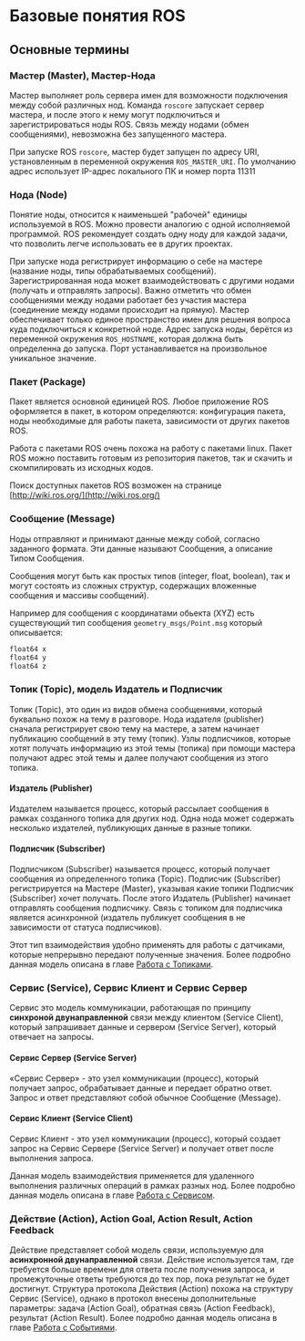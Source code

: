 # Базовые понятия ROS

## Основные термины

### Мастер \(Master\), Мастер-Нода

Мастер выполняет роль сервера имен для возможности подключения между собой различных нод. Команда `roscore` запускает сервер мастера, и после этого к нему могут подключиться и зарегистрироваться ноды ROS. Связь между нодами \(обмен сообщениями\), невозможна без запущенного мастера.

При запуске ROS `roscore`, мастер будет запущен по адресу URI, установленным в переменной окружения `ROS_MASTER_URI`. По умолчанию адрес использует IP-адрес локального ПК и номер порта 11311

### Нода \(Node\)

Понятие ноды, относится к наименьшей "рабочей" единицы используемой в ROS. Можно провести аналогию с одной исполняемой программой. ROS рекомендует создать одну ноду для каждой задачи, что позволить легче использовать ее в других проектах.

При запуске нода регистрирует информацию о себе на мастере \(название ноды, типы обрабатываемых сообщений\). Зарегистрированная нода может взаимодействовать с другими нодами \(получать и отправлять запросы\). Важно отметить что обмен сообщениями между нодами работает без участия мастера \(соединение между нодами происходит на прямую\). Мастер обеспечивает только единое пространство имен для решения вопроса куда подключиться к конкретной ноде. Адрес запуска ноды, берётся из переменной окружения `ROS_HOSTNAME`, которая должна быть определенна до запуска. Порт устанавливается на произвольное уникальное значение.

### Пакет \(Package\)

Пакет является основной единицей ROS. Любое приложение ROS оформляется в пакет, в котором определяются: конфигурация пакета, ноды необходимые для работы пакета, зависимости от других пакетов ROS.

Работа с пакетами ROS очень похожа на работу с пакетами linux. Пакет ROS можно поставить готовым из репозитория пакетов, так и скачить и скомпилировать из исходных кодов.

Поиск доступных пакетов ROS возможен на странице [http://wiki.ros.org/](http://wiki.ros.org/)

### Сообщение \(Message\)

Ноды отправляют и принимают данные между собой, согласно заданного формата. Эти данные называют Сообщения, а описание Типом Сообщения.

Сообщения могут быть как простых типов \(integer, float, boolean\), так и могут состоять из сложных структур, содержащих вложенные сообщения и массивы сообщений\).

Например для сообщения с координатами обьекта \(XYZ\) есть существующий тип сообщения `geometry_msgs/Point.msg` который описывается:

```c
float64 x
float64 y
float64 z
```

### Топик \(Topic\), модель Издатель и Подписчик

Топик \(Topic\), это один из видов обмена сообщениями, который буквально похож на тему в разговоре. Нода издателя \(publisher\) сначала регистрирует свою тему на мастере, а затем начинает публикацию сообщений в эту тему \(топик\). Узлы подписчиков, которые хотят получать информацию из этой темы \(топика\) при помощи мастера получают адрес этой темы и далее получают сообщения из этого топика.

#### Издатель \(Publisher\)

Издателем называется процесс, который рассылает сообщения в рамках созданного топика для других нод. Одна нода может содержать несколько издателей, публикующих данные в разные топики.

#### Подписчик \(Subscriber\)

Подписчиком \(Subscriber\) называется процесс, который получает сообщения из определенного топика \(Topic\). Подписчик \(Subscriber\) регистрируется на Мастере \(Master\), указывая какие топики Подписчик \(Subscriber\) хочет получать. После этого Издатель \(Publisher\) начинает отправлять сообщения подписчику. Связь с топиком для подписчика является асинхронной \(издатель публикует сообщения в не зависимости от статуса подписчиков\).

Этот тип взаимодействия удобно применять для работы с датчиками, которые непрерывно передают полученные значения. Более подробно данная модель описана в главе [Работа с Топиками](messaging/rabota-s-service.md).

### Сервис \(Service\), Сервис Клиент и Сервис Сервер

Сервис это модель коммуникации, работающая по принципу **синхроной двунаправленной** связи между клиентом \(Service Client\), который запрашивает данные и сервером \(Service Server\), который отвечает на запросы.

#### Сервис Сервер \(Service Server\)

«Сервис Сервер» - это узел коммуникации \(процесс\), который получает запрос, обрабатывает данные и передает обратно ответ. Запрос и ответ представляют собой обычное Сообщение \(Message\).

#### Сервис Клиент \(Service Client\)

Сервис Клиент - это узел коммуникации \(процесс\), который создает запрос на Сервис Сервере \(Service Server\) и получает ответ после выполнения запроса.

Данная модель взаимодействия применяется для удаленного выполнения различных операций в рамках разных нод. Более подробно данная модель описана в главе [Работа с Сервисом](messaging/rabota-s-service.md).

### Действие \(Action\), Action Goal, Action Result, Action Feedback

Действие представляет собой модель связи, используемую для **асинхронной двунаправленной** связи. Действие используется там, где требуется больше времени для ответа после получения запроса, и промежуточные ответы требуются до тех пор, пока результат не будет достигнут. Структура протокола Действия \(Action\) похожа на структуру Сервис \(Service\), однако в протокол внесены дополнительные параметры: задача \(Action Goal\), обратная связь \(Action Feedback\), результат \(Action Result\). Более подробно данная модель описана в главе [Работа с Событиями](messaging/rabota-s-action.md).

